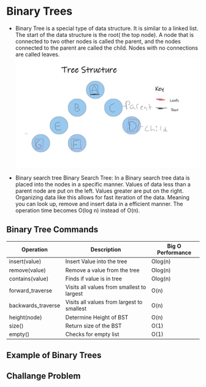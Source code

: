 # Binary Trees
- Binary Tree is a special type of data structure. It is similar to a linked list. The start of the data structure  is the root( the top node). A node that is connected to two other nodes is called the parent, and the nodes connected to the parent are called the child. Nodes with no connections are called leaves. 
![Tree example](tree_structure.jpg) 

- Binary search tree Binary Search Tree: 
In a Binary search tree data is placed into the nodes in a specific manner.  Values of data less than a parent node are put on the left. Values greater are put on the right. Organizing data like this allows for fast iteration of the data.  Meaning you can look up, remove and insert data in a efficient manner. The operation time becomes O(log n) instead of O(n).

## Binary Tree Commands

| Operation               | Description                                | Big O Performance |
| ------------------------| -------------------------------------------| ----------------- |
| insert(value)           | Insert Value into the tree                 | Olog(n)           |
| remove(value)           | Remove a value from the tree               | Olog(n)           |
|contains(value)          | Finds if value is in tree                  | Olog(n)           |
|forward_traverse         | Visits all values from smallest to largest | O(n)              |
|backwards_traverse       | Visits all values from largest to smallest | O(n)              |
|height(node)             | Determine Height of BST                    | O(n)              |
|size()                   | Return size of the BST                     | O(1)              |
|empty()                  | Checks for empty list                      | O(1)              |
## Example of Binary Trees
## Challange Problem 
